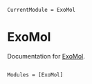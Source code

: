```@meta
CurrentModule = ExoMol
```

# ExoMol

Documentation for [ExoMol](https://github.com/jqfeld/ExoMol.jl).

```@index
```

```@autodocs
Modules = [ExoMol]
```
